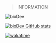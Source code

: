 



> INFORMATION

![bixDev](https://github-readme-stats.vercel.app/api?username=bixgamer707&show_icons=true&theme=radical)    

[![bixDev GitHub stats](https://visitor-badge.laobi.icu/badge?page_id=bixgamer707.readme.visitor-badge)](https://github.com/bixgamer707/)  

[![wakatime](https://wakatime.com/badge/user/70efda3c-cb64-496c-9511-af5a94076015.svg)](https://wakatime.com/@70efda3c-cb64-496c-9511-af5a94076015)




